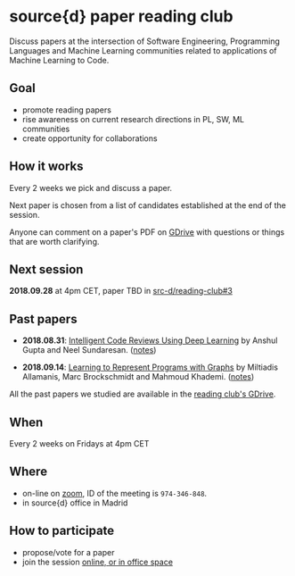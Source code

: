 # source{d} paper reading club

Discuss papers at the intersection of Software Engineering, Programming Languages and Machine
Learning communities related to applications of Machine Learning to Code.


## Goal

- promote reading papers
- rise awareness on current research directions in PL, SW, ML communities
- create opportunity for collaborations


## How it works

Every 2 weeks we pick and discuss a paper.

Next paper is chosen from a list of candidates established at the end of the session.

Anyone can comment on a paper's PDF on [GDrive][GDrive] with questions or things that are worth
clarifying.


## Next session

__2018.09.28__ at 4pm CET, paper TBD in [src-d/reading-club#3](https://github.com/src-d/reading-club/issues/3)

## Past papers

 - __2018.08.31__: [Intelligent Code Reviews Using Deep
   Learning](https://drive.google.com/open?id=1n8N80S4IIsQBo7SLqsEyflaGjK6XN2Gm) by Anshul Gupta
   and Neel Sundaresan.
   ([notes](https://docs.google.com/document/d/1MbCN7qxRF-keT8evb9X6LL7DToM52tDEQgh1UdUyqkY/edit))

- __2018.09.14__: [Learning to Represent Programs with
  Graphs](https://drive.google.com/file/d/1Jap8MNLn538yAglTRtN7W4R6wT5z1h6O/view) by Miltiadis
  Allamanis, Marc Brockschmidt and Mahmoud Khademi.
  ([notes](https://docs.google.com/document/d/1DGBgoPsEYt1-XVP4DcxMcv21NNuej_jlX2F4f4zdlh0/edit))

All the past papers we studied are available in the [reading club's GDrive][GDrive].

## When

Every 2 weeks on Fridays at 4pm CET


## Where

- on-line on [zoom](https://zoom.us/), ID of the meeting is `974-346-848`.
- in source{d} office in Madrid


## How to participate

- propose/vote for a paper
- join the session [online, or in office space](#where)


[GDrive]: https://drive.google.com/open?id=1Xck6Ic2amaZsRxNWOCc7WvgheIBL-hcF
